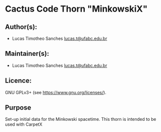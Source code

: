 # Cactus Code Thorn "MinkowskiX"
## Author(s):
* Lucas Timotheo Sanches <lucas.t@ufabc.edu.br>

## Maintainer(s):
* Lucas Timotheo Sanches <lucas.t@ufabc.edu.br>

## Licence:
GNU GPLv3+ (see <https://www.gnu.org/licenses/>).

## Purpose
Set-up initial data for the Minkowski spacetime. This thorn is intended to be used with CarpetX
